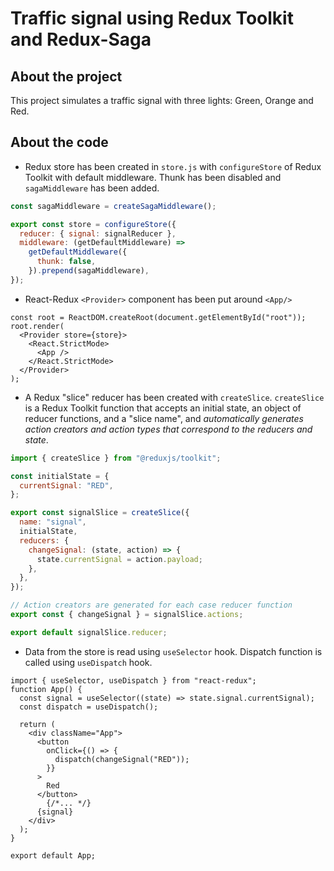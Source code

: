# Traffic signal using Redux Toolkit and Redux-Saga

## About the project
This project simulates a traffic signal with three lights: Green, Orange and Red. 

## About the code 
* Redux store has been created in `store.js` with `configureStore` of Redux Toolkit with default middleware. Thunk has been disabled and `sagaMiddleware` has been added.
```JavaScript
const sagaMiddleware = createSagaMiddleware();

export const store = configureStore({
  reducer: { signal: signalReducer },
  middleware: (getDefaultMiddleware) =>
    getDefaultMiddleware({
      thunk: false,
    }).prepend(sagaMiddleware),
});

```

* React-Redux `<Provider>` component has been put around `<App/>`
```JSX
const root = ReactDOM.createRoot(document.getElementById("root"));
root.render(
  <Provider store={store}>
    <React.StrictMode>
      <App />
    </React.StrictMode>
  </Provider>
);
```

* A Redux "slice" reducer has been created with `createSlice`. `createSlice` is a Redux Toolkit function that accepts an initial state, an object of reducer functions, and a "slice name", and _automatically generates action creators and action types that correspond to the reducers and state_.
 
```JavaScript
import { createSlice } from "@reduxjs/toolkit";

const initialState = {
  currentSignal: "RED",
};

export const signalSlice = createSlice({
  name: "signal",
  initialState,
  reducers: {
    changeSignal: (state, action) => {
      state.currentSignal = action.payload;
    },
  },
});

// Action creators are generated for each case reducer function
export const { changeSignal } = signalSlice.actions;

export default signalSlice.reducer;
```

* Data from the store is read using `useSelector` hook. Dispatch function is called using `useDispatch` hook. 

```JSX
import { useSelector, useDispatch } from "react-redux";
function App() {
  const signal = useSelector((state) => state.signal.currentSignal);
  const dispatch = useDispatch();

  return (
    <div className="App">
      <button
        onClick={() => {
          dispatch(changeSignal("RED"));
        }}
      >
        Red
      </button>
        {/*... */}
      {signal}
    </div>
  );
}

export default App;
```